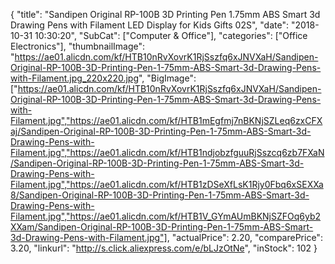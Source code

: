 {
	"title": "Sandipen Original RP-100B 3D Printing Pen 1.75mm ABS Smart 3d Drawing Pens with Filament LED Display for Kids Gifts 02S",
	"date": "2018-10-31 10:30:20",
	"SubCat": ["Computer & Office"],
	"categories": ["Office Electronics"],
	"thumbnailImage": "https://ae01.alicdn.com/kf/HTB10nRvXovrK1RjSszfq6xJNVXaH/Sandipen-Original-RP-100B-3D-Printing-Pen-1-75mm-ABS-Smart-3d-Drawing-Pens-with-Filament.jpg_220x220.jpg",
	"BigImage": ["https://ae01.alicdn.com/kf/HTB10nRvXovrK1RjSszfq6xJNVXaH/Sandipen-Original-RP-100B-3D-Printing-Pen-1-75mm-ABS-Smart-3d-Drawing-Pens-with-Filament.jpg","https://ae01.alicdn.com/kf/HTB1mEgfmj7nBKNjSZLeq6zxCFXaj/Sandipen-Original-RP-100B-3D-Printing-Pen-1-75mm-ABS-Smart-3d-Drawing-Pens-with-Filament.jpg","https://ae01.alicdn.com/kf/HTB1ndjobzfguuRjSszcq6zb7FXaN/Sandipen-Original-RP-100B-3D-Printing-Pen-1-75mm-ABS-Smart-3d-Drawing-Pens-with-Filament.jpg","https://ae01.alicdn.com/kf/HTB1zDSeXfLsK1Rjy0Fbq6xSEXXa8/Sandipen-Original-RP-100B-3D-Printing-Pen-1-75mm-ABS-Smart-3d-Drawing-Pens-with-Filament.jpg","https://ae01.alicdn.com/kf/HTB1V_GYmAUmBKNjSZFOq6yb2XXam/Sandipen-Original-RP-100B-3D-Printing-Pen-1-75mm-ABS-Smart-3d-Drawing-Pens-with-Filament.jpg"],
	"actualPrice": 2.20,
	"comparePrice": 3.20,
	"linkurl": "http://s.click.aliexpress.com/e/bLJzOtNe",
	"inStock": 102
}
